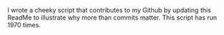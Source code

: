 I wrote a cheeky script that contributes to my Github by updating this ReadMe to illustrate why more than commits matter. This script has run 1970 times.